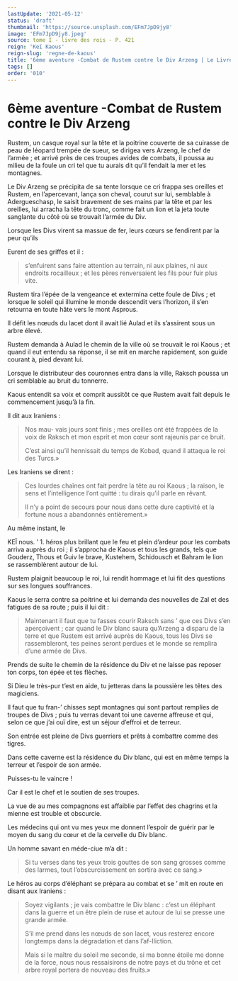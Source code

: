 ```yaml
---
lastUpdate: '2021-05-12'
status: 'draft'
thumbnail: 'https://source.unsplash.com/EFm7JpD9jy8'
image: 'EFm7JpD9jy8.jpeg'
source: tome I - livre des rois - P. 421
reign: 'Keï Kaous'
reign-slug: 'regne-de-kaous'
title: '6ème aventure -Combat de Rustem contre le Div Arzeng | Le Livre des Rois | Shâhnâmeh'
tags: []
order: '010'
---
```


# 6ème aventure -Combat de Rustem contre le Div Arzeng

Rustem, un casque royal sur la tête et la poitrine couverte de sa cuirasse de peau de léopard trempée de sueur, se dirigea vers Arzeng, le chef de l’armée ; et arrivé près de ces troupes avides de combats, il poussa au milieu de la foule un cri tel que tu aurais dit qu’il fendait la mer et les montagnes.

Le Div Arzeng se précipita de sa tente lorsque ce cri frappa ses oreilles et Rustem, en l’apercevant, lança son cheval, courut sur lui, semblable à Adergueschasp, le saisit bravement de ses mains par la tête et par les oreilles, lui arracha la tête du tronc, comme fait un lion et la jeta toute sanglante du côté où se trouvait l’armée du Div.

Lorsque les Divs virent sa massue de fer, leurs cœurs se fendirent par la peur qu’ils

Eurent de ses griffes et il :

> s’enfuirent sans faire attention au terrain, ni aux plaines, ni aux endroits rocailleux ; et les pères renversaient les fils pour fuir plus vite.

Rustem tira l’épée de la vengeance et extermina cette foule de Divs ; et lorsque le soleil qui illumine le monde descendit vers l’horizon, il s’en retourna en toute hâte vers le mont Asprous.

Il défit les nœuds du lacet dont il avait lié Aulad et ils s’assirent sous un arbre élevé.

Rustem demanda à Aulad le chemin de la ville où se trouvait le roi Kaous ; et quand il eut entendu sa réponse, il se mit en marche rapidement, son guide courant à, pied devant lui.

Lorsque le distributeur des couronnes entra dans la ville, Raksch poussa un cri semblable au bruit du tonnerre.

Kaous entendit sa voix et comprit aussitôt ce que Rustem avait fait depuis le commencement jusqu’à la fin.

Il dit aux Iraniens :

> Nos mau-
vais jours sont finis ; mes oreilles ont été frappées de la voix de Raksch et mon esprit et mon cœur sont rajeunis par ce bruit.
>
> C’est ainsi qu’il hennissait du temps de Kobad, quand il attaqua le roi des Turcs.»

Les Iraniens se dirent :

> Ces lourdes chaînes ont fait perdre la tête au roi Kaous ; la raison, le sens et l’intelligence l’ont quitté : tu dirais qu’il parle en rêvant.
>
> Il n’y a point de secours pour nous dans cette dure captivité et la fortune nous a abandonnés entièrement.»

Au même instant, le

KEÏ nous. ’ 1. héros plus brillant que le feu et plein d’ardeur pour les combats arriva auprès du roi ; il s’approcha de Kaous et tous les grands, tels que Gouderz, Thous et Guiv le brave, Kustehem, Schidousch et Bahram le lion se rassemblèrent autour de lui.

Rustem plaignit beaucoup le roi, lui rendit hommage et lui fit des questions sur ses longues souffrances.

Kaous le serra contre sa poitrine et lui demanda des nouvelles de Zal et des fatigues de sa route ; puis il lui dit :

> Maintenant il faut que tu fasses courir Raksch sans ’ que ces Divs s’en aperçoivent ; car quand le Div blanc saura qu’Arzeng a disparu de la terre et que Rustem est arrivé auprès de Kaous, tous les Divs se rassembleront, tes peines seront perdues et le monde se remplira d’une armée de Divs.

Prends de suite le chemin de la résidence du Div et ne laisse pas reposer ton corps, ton épée et tes flèches.

Si Dieu le très-pur t’est en aide, tu jetteras dans la poussière les têtes des magiciens.

Il faut que tu fran-’ chisses sept montagnes qui sont partout remplies de troupes de Divs ; puis tu verras devant toi une caverne affreuse et qui, selon ce que j’ai ouï dire, est un séjour d’effroi et de terreur.

Son entrée est pleine de Divs guerriers et prêts à combattre comme des tigres.

Dans cette caverne est la résidence du Div blanc, qui est en même temps la terreur et l’espoir de son armée.

Puisses-tu le vaincre !

Car il est le chef et le soutien de ses troupes.

La vue de au mes compagnons est affaiblie par l’effet des chagrins et la mienne est trouble et obscurcie.

Les médecins qui ont vu mes yeux me donnent l’espoir de guérir par le moyen du sang du cœur et de la cervelle du Div blanc.

Un homme savant en méde-ciue m’a dit :

> Si tu verses dans tes yeux trois gouttes de son sang grosses comme des larmes, tout I’obscurcissement en sortira avec ce sang.»

Le héros au corps d’éléphant se prépara au combat et se
’ mit en route en disant aux Iraniens :

> Soyez vigilants ; je vais combattre le Div blanc : c’est un éléphant dans la guerre et un être plein de ruse et autour de lui se presse une grande armée.
>
> S’il me prend dans les nœuds de son lacet, vous resterez encore longtemps dans la dégradation et dans l’af-IIiction.
>
> Mais si le maître du soleil me seconde, si ma bonne étoile me donne de la force, nous nous ressaisirons de notre pays et du trône et cet arbre royal portera de nouveau des fruits.»
